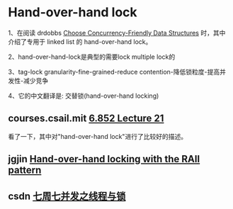 # Hand-over-hand lock

1、在阅读 drdobbs [Choose Concurrency-Friendly Data Structures](https://www.drdobbs.com/parallel/choose-concurrency-friendly-data-structu/208801371) 时，其中介绍了专用于 linked list 的 hand-over-hand lock。

2、hand-over-hand-lock是典型的需要lock multiple lock的

3、tag-lock granularity-fine-grained-reduce contention-降低锁粒度-提高并发性-减少竞争

4、它的中文翻译是: 交替锁(hand-over-hand locking)

## courses.csail.mit [6.852 Lecture 21](http://courses.csail.mit.edu/6.852/08/lectures/Lecture21.pdf)

看了一下，其中对"hand-over-hand lock"进行了比较好的描述。





## jgjin [Hand-over-hand locking with the RAII pattern](https://jgjin.com/posts/raii_hoh_locking/)





## csdn [七周七并发之线程与锁](https://blog.csdn.net/weixin_33922672/article/details/91570576)